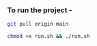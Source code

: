### To run the project - 

```bash
git pull origin main
```
```bash
chmod +x run.sh && ./run.sh
```





